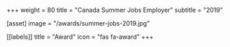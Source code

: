 +++
weight = 80
title = "Canada Summer Jobs Employer"
subtitle = "2019"

[asset]
  image = "/awards/summer-jobs-2019.jpg"

[[labels]]
  title = "Award"
  icon = "fas fa-award"
+++


